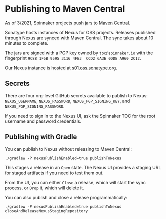 # Publishing to Maven Central

As of 3/2021, Spinnaker projects push jars to [Maven
Central](https://repo.maven.apache.org/maven2/io/spinnaker/). 

Sonatype hosts instances of Nexus for OSS projects. Releases published through
Nexus are synced with Maven Central. The sync takes about 10 minutes to
complete.

The jars are signed with a PGP key owned by `toc@spinnaker.io` with the
fingerprint `9C88 1F6B 9595 3116 4FE3  CCD2 6A3E 0DDE A960 2C12`.

Our Nexus instance is hosted at [s01.oss.sonatype.org](https://s01.oss.sonatype.org).

## Secrets

There are four org-level GitHub secrets available to publish to Nexus:
`NEXUS_USERNAME`, `NEXUS_PASSWORD`, `NEXUS_PGP_SIGNING_KEY`, and
`NEXUS_PGP_SIGNING_PASSWORD`.

If you need to sign in to the Nexus UI, ask the Spinnaker TOC for the root
username and password credentials.

## Publishing with Gradle

You can publish to Nexus without releasing to Maven Central:

```shell
./gradlew -P nexusPublishEnabled=true publishToNexus
```

This stages a release in an `Open` state. The Nexus UI provides a staging URL
for staged artifacts if you need to test them out. 

From the UI, you can either `Close` a release, which will start the sync 
process, or `Drop` it, which will delete it.

You can also publish and close a release programmatically:

```shell
./gradlew -P nexusPublishEnabled=true publishToNexus closeAndReleaseNexusStagingRepository
```
